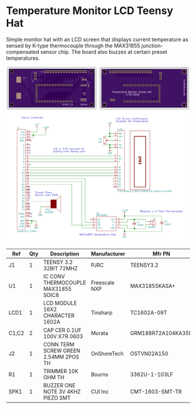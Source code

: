 # Temperature Monitor LCD Teensy Hat

Simple monitor hat with an LCD screen that displays current temperature as sensed by K-type thermocouple through the MAX31855 junction-compensated sensor chip. The board also buzzes at certain preset temperatures. 

<img src="oshpreview.png">

<img src="schematic.png">

|Ref|Qty|Description|Manufacturer|Mfr PN|Vendor|Vendor PN|
|---|---|-----------|------------|------|------|---------|
|J1|1|TEENSY 3.2 32BIT 72MHZ|PJRC|TEENSY3.2|PJRC|TEENSY3.2|
|U1|1|IC CONV THERMOCOUPLE MAX31855 SOIC8|Freescale NXP|MAX31855KASA+|Digikey|MAX31855KASA+-ND|
|LCD1|1|LCD MODULE 16X2 CHARACTER 1602A|Tinsharp|TC1602A-09T|Adafruit|181|
|C1;C2|2|CAP CER 0.1UF 100V X7R 0603|Murata|GRM188R72A104KA35D|Digikey|490-3285-1-ND|
|J2|1|CONN TERM SCREW GREEN 2.54MM 2POS TH|OnShoreTech|OSTVN02A150|Digikey|ED10561-ND|
|R1|1|TRIMMER 10K OHM TH|Bourns|3362U-1-103LF|Digikey|3362U-103LF-ND|
|SPK1|1|BUZZER ONE NOTE 3V 4KHZ PIEZO SMT|CUI Inc|CMT-1603-SMT-TR|Digikey|102-1193-1-ND|


